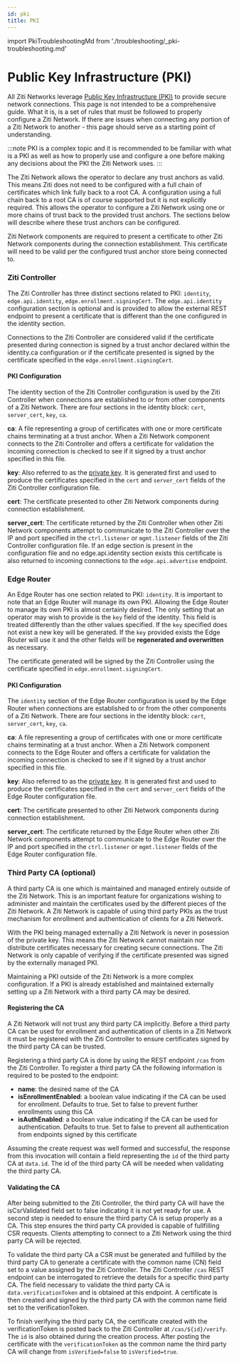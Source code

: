 ```yaml
---
id: pki
title: PKI
---
```


import PkiTroubleshootingMd from './troubleshooting/_pki-troubleshooting.md'

# Public Key Infrastructure (PKI)

All Ziti Networks leverage [Public Key Infrastructure (PKI)](https://en.wikipedia.org/wiki/Public_key_infrastructure) to
provide secure network connections.  This page is not intended to be a comprehensive guide. What it is, is a set of
rules that must be followed to properly configure a Ziti Network. If there are issues when connecting any portion
of a Ziti Network to another - this page should serve as a starting point of understanding.

:::note
PKI is a complex topic and it is recommended to be familiar with what is a PKI as well as how to properly use and
configure a one before making any decisions about the PKI the Ziti Network uses.
:::

The Ziti Network allows the operator to declare any trust anchors as valid. This means Ziti does not need to be
configured with a full chain of certificates which link fully back to a root CA. A configuration using a full chain back
to a root CA is of course supported but it is not explicitly required.  This allows the operator to configure a Ziti
Network using one or more chains of trust back to the provided trust anchors.  The sections below will describe where
these trust anchors can be configured.

Ziti Network components are required to present a certificate to other Ziti Network components during the connection
establishment. This certificate will need to be valid per the configured trust anchor store being connected to.

### Ziti Controller

The Ziti Controller has three distinct sections related to PKI: `identity`, `edge.api.identity`,
`edge.enrollment.signingCert`. The `edge.api.identity` configuration section is optional and is provided to allow the external
REST endpoint to present a certificate that is different than the one configured in the identity section.

Connections to the Ziti Controller are considered valid if the certificate presented during connection is signed by a
trust anchor declared within the identity.ca configuration or if the certificate presented is signed by the certificate
specified in the `edge.enrollment.signingCert`.

#### PKI Configuration

The identity section of the Ziti Controller configuration is used by the Ziti Controller when connections are
established to or from other components of a Ziti Network. There are four sections in the identity block:
`cert`, `server_cert`, `key`, `ca`.

**ca**: A file representing a group of certificates with one or more certificate chains terminating at a trust anchor.
When a Ziti Network component connects to the Ziti Controller and offers a certificate for validation the incoming
connection is checked to see if it signed by a trust anchor specified in this file.

**key**: Also referred to as the [private key](https://en.wikipedia.org/wiki/Symmetric-key_algorithm). It is generated
first and used to produce the certificates specified in the `cert` and `server_cert` fields of the Ziti Controller
configuration file.

**cert**: The certificate presented to other Ziti Network components during connection establishment.

**server_cert**: The certificate returned by the Ziti Controller when other Ziti Network components attempt to
communicate to the Ziti Controller over the IP and port specified in the `ctrl.listener` or `mgmt.listener` fields of the Ziti Controller
configuration file. If an edge section is present in the configuration file and no edge.api.identity section exists this
certificate is also returned to incoming connections to the `edge.api.advertise` endpoint.

### Edge Router

An Edge Router has one section related to PKI: `identity`. It is important to note that an Edge Router will
manage its own PKI. Allowing the Edge Router to manage its own PKI is almost certainly desired. The
only setting that an operator may wish to provide is the `key` field of the identity. This field is treated differently
than the other values specified.  If the `key` specified does not exist a new key will be generated. If the `key`
provided exists the Edge Router will use it and the other fields will be **regenerated and overwritten** as necessary.

The certificate generated will be signed by the Ziti Controller using the certificate specified in `edge.enrollment.signingCert`.

#### PKI Configuration

The `identity` section of the Edge Router configuration is used by the Edge Router when connections are
established to or from the other components of a Ziti Network. There are four sections in the identity block:
`cert`, `server_cert`, `key`, `ca`.

**ca**: A file representing a group of certificates with one or more certificate chains terminating at a trust anchor.
When a Ziti Network component connects to the Edge Router and offers a certificate for validation the incoming
connection is checked to see if it signed by a trust anchor specified in this file.

**key**: Also referred to as the [private key](https://en.wikipedia.org/wiki/Symmetric-key_algorithm). It is generated
first and used to produce the certificates specified in the `cert` and `server_cert` fields of the Edge Router
configuration file.

**cert**: The certificate presented to other Ziti Network components during connection establishment.

**server_cert**: The certificate returned by the Edge Router when other Ziti Network components attempt to
communicate to the Edge Router over the IP and port specified in the `ctrl.listener` or `mgmt.listener` fields of the Edge Router
configuration file.

### Third Party CA (optional)

A third party CA is one which is maintained and managed entirely outside of the Ziti Network. This is an important
feature for organizations wishing to administer and maintain the certificates used by the different pieces of the Ziti
Network. A Ziti Network is capable of using third party PKIs as the trust mechanism for enrollment and authentication of
clients for a Ziti Network.

With the PKI being managed externalliy a Ziti Network is never in posession of the private key. This means the Ziti
Network cannot maintain nor distribute certificates necessary for creating secure connections. The Ziti Network is
only capable of verifying if the certificate presented was signed by the externally managed PKI.

Maintaining a PKI outside of the Ziti Network is a more complex configuration. If a PKI is already established
and maintained externally setting up a Ziti Network with a third party CA may be desired.

#### Registering the CA

A Ziti Network will not trust any third party CA implicitly. Before a third party CA can be used for enrollment and
authentication of clients in a Ziti Network it must be registered with the Ziti Controller to ensure certificates signed
by the third party CA can be trusted.  

Registering a third party CA is done by using the REST endpoint `/cas` from the Ziti Controller. To register a third
party CA the following information is required to be posted to the endpoint:

* **name**: the desired name of the CA
* **isEnrollmentEnabled**: a boolean value indicating if the CA can be used for enrollment. Defaults to true. Set to false
  to prevent further enrollments using this CA
* **isAuthEnabled**: a boolean value indicating if the CA can be used for authentication. Defaults to true. Set to false to
  prevent all authentication from endpoints signed by this certificate

Assuming the create request was well formed and successful, the response from this invocation will contain a field
representing the `id` of the third party CA at `data.id`. The id of the third party CA will be needed when validating
the third party CA.

#### Validating the CA

After being submitted to the Ziti Controller, the third party CA will have the isCsrValidated field set to false
indicating it is not yet ready for use. A second step is needed to ensure the third party CA is setup properly as a CA.
This step ensures the third party CA provided is capable of fullfilling CSR requests. Clients attempting to connect to a
Ziti Network using the third party CA will be rejected.

To validate the third party CA a CSR must be generated and fulfilled by the third party CA to generate a certificate
with the common name (CN) field set to a value assigned by the Ziti Controller. The Ziti Controller `/cas`
REST endpoint can be interrogated to retrieve the details for a specific third party CA. The field necessary to validate
the third party CA is `data.verificationToken` and is obtained at this endpoint. A certificate is then created and
signed by the third party CA with the common name field set to the verificationToken.

To finish verifying the third party CA, the certificate created with the verificationToken is posted back to the Ziti
Controller at `/cas/${id}/verify`. The `id` is also obtained during the creation process. After posting the certificate
with the `verificationToken` as the common name the third party CA will change from `isVerified=false` to `isVerified=true`.

<PkiTroubleshootingMd />